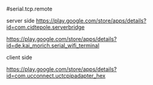 #serial.tcp.remote

server side
https://play.google.com/store/apps/details?id=com.cidtepole.serverbridge

https://play.google.com/store/apps/details?id=de.kai_morich.serial_wifi_terminal



client side


https://play.google.com/store/apps/details?id=com.ucconnect.uctcpipadapter_hex




